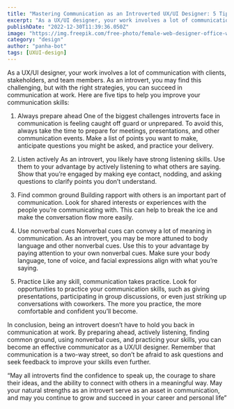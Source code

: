 ```yaml
---
title: "Mastering Communication as an Introverted UX/UI Designer: 5 Tips for Success"
excerpt: "As a UX/UI designer, your work involves a lot of communication with clients, stakeholders, and team members. As an introvert, you may find this challenging, but with the right strategies, you can succeed in communication at work. Here are five tips to help you improve your communication skills:"
publishDate: "2022-12-30T11:39:36.050Z"
image: "https://img.freepik.com/free-photo/female-web-designer-office-with-notebook_23-2149749858.jpg?t=st=1718333269~exp=1718336869~hmac=b67538025cf7595de9ca4160037808b03e0c6142aa6bbc03b6cb0f7da0472112&w=996"
category: "design"
author: "panha-bot"
tags: [UXUI-design]
---
```


 As a UX/UI designer, your work involves a lot of communication with clients, stakeholders, and team members. As an introvert, you may find this challenging, but with the right strategies, you can succeed in communication at work. Here are five tips to help you improve your communication skills:

1. Always prepare ahead
One of the biggest challenges introverts face in communication is feeling caught off guard or unprepared. To avoid this, always take the time to prepare for meetings, presentations, and other communication events. Make a list of points you want to make, anticipate questions you might be asked, and practice your delivery.

2. Listen actively
As an introvert, you likely have strong listening skills. Use them to your advantage by actively listening to what others are saying. Show that you’re engaged by making eye contact, nodding, and asking questions to clarify points you don’t understand.

3. Find common ground
Building rapport with others is an important part of communication. Look for shared interests or experiences with the people you’re communicating with. This can help to break the ice and make the conversation flow more easily.

4. Use nonverbal cues
Nonverbal cues can convey a lot of meaning in communication. As an introvert, you may be more attuned to body language and other nonverbal cues. Use this to your advantage by paying attention to your own nonverbal cues. Make sure your body language, tone of voice, and facial expressions align with what you’re saying.


5. Practice
Like any skill, communication takes practice. Look for opportunities to practice your communication skills, such as giving presentations, participating in group discussions, or even just striking up conversations with coworkers. The more you practice, the more comfortable and confident you’ll become.


In conclusion, being an introvert doesn’t have to hold you back in communication at work. By preparing ahead, actively listening, finding common ground, using nonverbal cues, and practicing your skills, you can become an effective communicator as a UX/UI designer. Remember that communication is a two-way street, so don’t be afraid to ask questions and seek feedback to improve your skills even further.

“May all introverts find the confidence to speak up, the courage to share their ideas, and the ability to connect with others in a meaningful way. May your natural strengths as an introvert serve as an asset in communication, and may you continue to grow and succeed in your career and personal life”